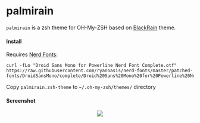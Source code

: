 # palmirain 

`palmirain` is a zsh theme for OH-My-ZSH based on [BlackRain](https://github.com/ginfuru/ZSH-BlackRain) theme.

#### Install
Requires [Nerd Fonts](https://github.com/ryanoasis/nerd-fonts):
```
curl -fLo "Droid Sans Mono for Powerline Nerd Font Complete.otf" https://raw.githubusercontent.com/ryanoasis/nerd-fonts/master/patched-fonts/DroidSansMono/complete/Droid%20Sans%20Mono%20for%20Powerline%20Nerd%20Font%20Complete.otf
```

Copy `palmirain.zsh-theme` to `~/.oh-my-zsh/themes/` directory

#### Screenshot
<p align="center">
    <img src=https://github.com/lecardozo/palmirain/blob/master/images/screenshot.png style="max-width:100%"/>
</p>

